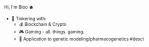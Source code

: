 Hi, I'm Bloo 🫐


- 🤔 Tinkering with: 
  -  💰 Blockchain & Crypto 
  -  🎮 Gaming - all. things. gaming.
  -  🧬 Application to genetic modeling/pharmacogenetics #desci 
